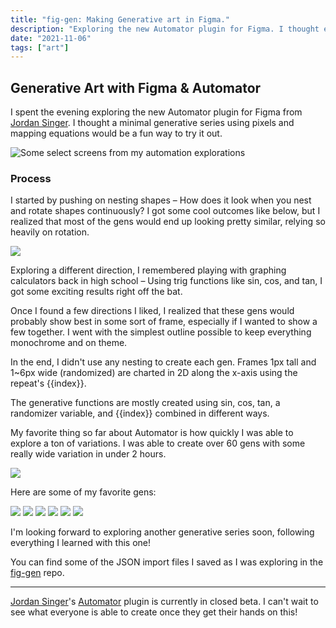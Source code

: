 ```yaml
---
title: "fig-gen: Making Generative art in Figma."
description: "Exploring the new Automator plugin for Figma. I thought exploring a minimal generative series using pixels and mapping equations would be a fun way to try it out."
date: "2021-11-06"
tags: ["art"]
---
```


## Generative Art with Figma & Automator

I spent the evening exploring the new Automator plugin for Figma from [Jordan Singer](https://twitter.com/jsngr). I thought a minimal generative series using pixels and mapping equations would be a fun way to try it out.

![Some select screens from my automation explorations](https://github.com/iamnbutler/data/blob/main/asset/automator/tiles.png?raw=true)

### Process

I started by pushing on nesting shapes – How does it look when you nest and rotate shapes continuously? I got some cool outcomes like below, but I realized that most of the gens would end up looking pretty similar, relying so heavily on rotation.

![](https://github.com/iamnbutler/data/blob/main/asset/automator/first-gen-process.png?raw=true)

Exploring a different direction, I remembered playing with graphing calculators back in high school – Using trig functions like sin, cos, and tan, I got some exciting results right off the bat.

Once I found a few directions I liked, I realized that these gens would probably show best in some sort of frame, especially if I wanted to show a few together. I went with the simplest outline possible to keep everything monochrome and on theme.

In the end, I didn't use any nesting to create each gen. Frames 1px tall and 1~6px wide (randomized) are charted in 2D along the x-axis using the repeat's {{index}}.

The generative functions are mostly created using sin, cos, tan, a randomizer variable, and {{index}} combined in different ways.

My favorite thing so far about Automator is how quickly I was able to explore a ton of variations. I was able to create over 60 gens with some really wide variation in under 2 hours.

![](https://github.com/iamnbutler/data/blob/main/asset/automator/tiles-2.png?raw=true)

Here are some of my favorite gens:

![](https://github.com/iamnbutler/data/blob/main/asset/automator/gen-1.png?raw=true)
![](https://github.com/iamnbutler/data/blob/main/asset/automator/gen-2.png?raw=true)
![](https://github.com/iamnbutler/data/blob/main/asset/automator/gen-3.png?raw=true)
![](https://github.com/iamnbutler/data/blob/main/asset/automator/gen-4.png?raw=true)
![](https://github.com/iamnbutler/data/blob/main/asset/automator/gen-5.png?raw=true)
![](https://github.com/iamnbutler/data/blob/main/asset/automator/gen-6.png?raw=true)

I'm looking forward to exploring another generative series soon, following everything I learned with this one!

You can find some of the JSON import files I saved as I was exploring in the [fig-gen](https://github.com/iamnbutler/fig-gen) repo.

---

[Jordan Singer](https://twitter.com/jsngr)'s [Automator](https://automator.design/) plugin is currently in closed beta. I can't wait to see what everyone is able to create once they get their hands on this!
